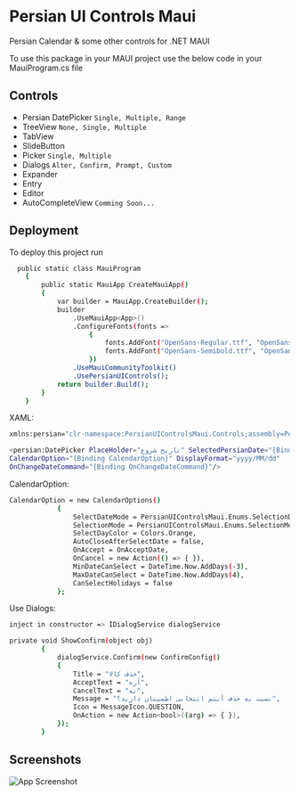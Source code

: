 # Persian UI Controls Maui

Persian Calendar &amp; some other controls for .NET MAUI

To use this package in your MAUI project use the below code in your MauiProgram.cs file


## Controls

- Persian DatePicker ```Single, Multiple, Range```
- TreeView ```None, Single, Multiple```
- TabView
- SlideButton
- Picker ```Single, Multiple```
- Dialogs ```Alter, Confirm, Prompt, Custom```
- Expander
- Entry
- Editor
- AutoCompleteView ```Comming Soon...```


## Deployment

To deploy this project run

```bash
  public static class MauiProgram
    {
        public static MauiApp CreateMauiApp()
        {
            var builder = MauiApp.CreateBuilder();
            builder
                .UseMauiApp<App>()
                .ConfigureFonts(fonts =>
                    {
                        fonts.AddFont("OpenSans-Regular.ttf", "OpenSansRegular");
                        fonts.AddFont("OpenSans-Semibold.ttf", "OpenSansSemibold");
                    })
                .UseMauiCommunityToolkit()
                .UsePersianUIControls();
            return builder.Build();
        }
    }
```

XAML:

```bash
xmlns:persian="clr-namespace:PersianUIControlsMaui.Controls;assembly=PersianUIControlsMaui"

<persian:DatePicker PlaceHolder="تاریخ شروع" SelectedPersianDate="{Binding PersianDate}" 
CalendarOption="{Binding CalendarOption}" DisplayFormat="yyyy/MM/dd" 
OnChangeDateCommand="{Binding OnChangeDateCommand}"/>
```

CalendarOption:
```bash
CalendarOption = new CalendarOptions()
            {
                SelectDateMode = PersianUIControlsMaui.Enums.SelectionDateMode.Day,
                SelectionMode = PersianUIControlsMaui.Enums.SelectionMode.Single,
                SelectDayColor = Colors.Orange,
                AutoCloseAfterSelectDate = false,
                OnAccept = OnAcceptDate,
                OnCancel = new Action(() => { }),
                MinDateCanSelect = DateTime.Now.AddDays(-3),
                MaxDateCanSelect = DateTime.Now.AddDays(4),
                CanSelectHolidays = false
            };
```

Use Dialogs:
```bash
inject in constructor => IDialogService dialogService

private void ShowConfirm(object obj)
        {
            dialogService.Confirm(new ConfirmConfig()
            {
                Title = "حذف کالا",
                AcceptText = "آره",
                CancelText = "نه",
                Message = "نسبت به حذف آیتم انتخابی اطمینان دارید؟",
                Icon = MessageIcon.QUESTION,
                OnAction = new Action<bool>((arg) => { }),
            });
        }
```
## Screenshots

![App Screenshot](https://raw.githubusercontent.com/RezaShaban/PersianUIControlsMaui/master/PersianUISamples/date-picker-demo.png)